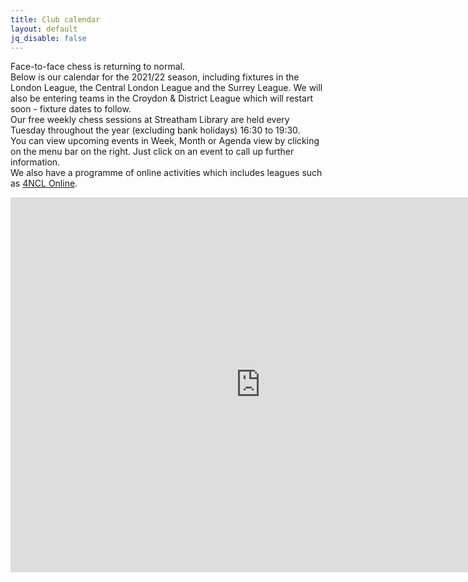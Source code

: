 ```yaml
---
title: Club calendar
layout: default
jq_disable: false
---
```




Face-to-face chess is returning to normal.  
Below is our calendar for the 2021/22 season, including fixtures in the London League, the Central London League and the Surrey League. We will also be entering teams in the Croydon & District League which will restart soon - fixture dates to follow.  
Our free weekly chess sessions at Streatham Library are held every Tuesday throughout the year (excluding bank holidays) 16:30 to 19:30.  
You can view upcoming events in Week, Month or Agenda view by clicking on the menu bar on the right. Just click on an event to call up further information.  
We also have a programme of online activities which includes leagues such as [4NCL Online](http://www.4ncl.co.uk/data/pairings_online.htm#onlinedates).  

<iframe src="https://calendar.google.com/calendar/embed?src=hd72cr06g8mrl45piofljls7cs%40group.calendar.google.com&ctz=Europe%2FLondon" style="border: 0" width="800" height="600" frameborder="0" scrolling="no"></iframe>

<!-- comment out previous Excel embed which doesn't seem to work any more

<div id="myExcelDiv" style="width: 640px; height: 750px"></div>https://calendar.google.com/calendar/u/0?cid=aGQ3MmNyMDZnOG1ybDQ1cGlvZmxqbHM3Y3NAZ3JvdXAuY2FsZW5kYXIuZ29vZ2xlLmNvbQ
<script type="text/javascript" src="https://r.office.microsoft.com/r/rlidExcelWLJS?v=1&kip=1"></script>
<script type="text/javascript">
	/*
	 * This code uses the Microsoft Office Excel Javascript object model to programmatically insert the
	 * Excel Web App into a div with id=myExcelDiv. The full API is documented at
	 * https://msdn.microsoft.com/en-GB/library/hh315812.aspx. There you can find out how to programmatically get
	 * values from your Excel file and how to use the rest of the object model. 
	 */

	// Use this file token to reference Calendar1718-jp.xlsx in Excel's APIs
	var fileToken = "SD8EB2B688CF6DF930!136/-8164262475757389520/t=0&s=0&v=!ACv-r5NcGUiUnHI";

	// run the Excel load handler on page load
	if (window.attachEvent) {
		window.attachEvent("onload", loadEwaOnPageLoad);
	} else {
		window.addEventListener("DOMContentLoaded", loadEwaOnPageLoad, false);
	}

	function loadEwaOnPageLoad() {
		var props = {
			item: "'Sheet1'!A1:O117",
			/* item: "'Sheet1'", */
			uiOptions: {
				showGridlines: false,
				showParametersTaskPane: false
			},
			interactivityOptions: {
				allowTypingAndFormulaEntry: false,
				allowParameterModification: false,
				allowSorting: false,
				allowFiltering: false,
				allowPivotTableInteractivity: false
			}
		};

		Ewa.EwaControl.loadEwaAsync(fileToken, "myExcelDiv", props, onEwaLoaded);
	}

	function onEwaLoaded(result) {
		/*
		 * Add code here to interact with the embedded Excel web app.
		 * Find out more at https://msdn.microsoft.com/en-GB/library/hh315812.aspx.
		 */
	}
</script>
//-->

<!-- Comment out old calendar code for now
{% include calendar.html json="'/assets/calendar2015.json'" %}

[Master calendar (PDF)](/assets/calendar2016.pdf)
//-->

